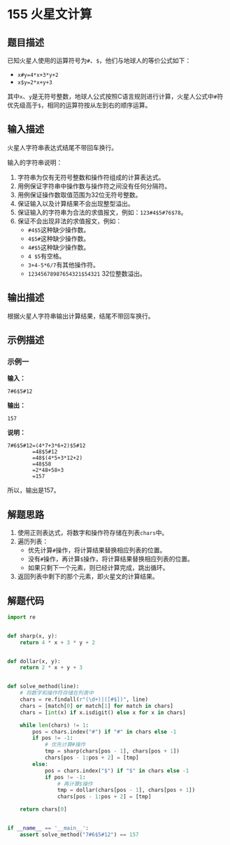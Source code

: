 # 155 火星文计算

## 题目描述

已知火星人使用的运算符号为`#`、`$`，他们与地球人的等价公式如下：
- `x#y=4*x+3*y+2`
- `x$y=2*x+y+3`

其中`x`、`y`是无符号整数，地球人公式按照C语言规则进行计算，火星人公式中`#`符优先级高于`$`，相同的运算符按从左到右的顺序运算。

## 输入描述

火星人字符串表达式结尾不带回车换行。

输入的字符串说明：
1. 字符串为仅有无符号整数和操作符组成的计算表达式。
2. 用例保证字符串中操作数与操作符之间没有任何分隔符。
3. 用例保证操作数取值范围为32位无符号整数。
4. 保证输入以及计算结果不会出现整型溢出。
5. 保证输入的字符串为合法的求值报文，例如：`123#4$5#76$78`。
6. 保证不会出现非法的求值报文，例如：
    - `#4$5`这种缺少操作数。
    - `4$5#`这种缺少操作数。
    - `4#$5`这种缺少操作数。
    - `4 $5`有空格。
    - `3+4-5*6/7`有其他操作符。
    - `12345678987654321$54321` 32位整数溢出。

## 输出描述

根据火星人字符串输出计算结果，结尾不带回车换行。

## 示例描述

### 示例一

**输入：**
```text
7#6$5#12
```

**输出：**
```text
157
```

**说明：**
```text
7#6$5#12=(4*7+3*6+2)$5#12
        =48$5#12
        =48$(4*5+3*12+2)
        =48$58
        =2*48+58+3
        =157
```
所以，输出是157。

## 解题思路

1. 使用正则表达式，将数字和操作符存储在列表`chars`中。
2. 遍历列表：
   - 优先计算`#`操作，将计算结果替换相应列表的位置。
   - 没有`#`操作，再计算`$`操作，将计算结果替换相应列表的位置。
   - 如果只剩下一个元素，则已经计算完成，跳出循环。
3. 返回列表中剩下的那个元素，即火星文的计算结果。

## 解题代码

```python
import re


def sharp(x, y):
    return 4 * x + 3 * y + 2


def dollar(x, y):
    return 2 * x + y + 3


def solve_method(line):
    # 将数字和操作符存储在列表中
    chars = re.findall(r"(\d+)|([#$])", line)
    chars = [match[0] or match[1] for match in chars]
    chars = [int(x) if x.isdigit() else x for x in chars]

    while len(chars) != 1:
        pos = chars.index("#") if "#" in chars else -1
        if pos != -1:
            # 优先计算#操作
            tmp = sharp(chars[pos - 1], chars[pos + 1])
            chars[pos - 1:pos + 2] = [tmp]
        else:
            pos = chars.index("$") if "$" in chars else -1
            if pos != -1:
                # 再计算$操作
                tmp = dollar(chars[pos - 1], chars[pos + 1])
                chars[pos - 1:pos + 2] = [tmp]

    return chars[0]


if __name__ == '__main__':
    assert solve_method("7#6$5#12") == 157
```